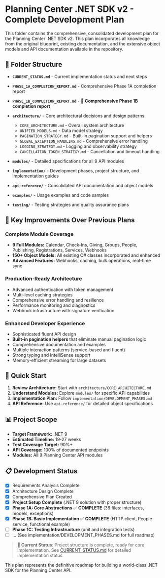 # Planning Center .NET SDK v2 - Complete Development Plan

This folder contains the comprehensive, consolidated development plan for the Planning Center .NET SDK v2. This plan incorporates all knowledge from the original blueprint, existing documentation, and the extensive object models and API documentation available in the repository.

## 📁 Folder Structure

- **`CURRENT_STATUS.md`** - Current implementation status and next steps
- **`PHASE_1A_COMPLETION_REPORT.md`** - Comprehensive Phase 1A completion report
- **`PHASE_1B_COMPLETION_REPORT.md`** - 🎉 **Comprehensive Phase 1B completion report**

- **`architecture/`** - Core architectural decisions and design patterns
  - `CORE_ARCHITECTURE.md` - Overall system architecture
  - `UNIFIED_MODELS.md` - Data model strategy
  - `PAGINATION_STRATEGY.md` - Built-in pagination support and helpers
  - `GLOBAL_EXCEPTION_HANDLING.md` - Comprehensive error handling
  - `LOGGING_STRATEGY.md` - Logging and observability strategy
  - `CANCELLATION_TOKEN_STRATEGY.md` - Cancellation and timeout handling
- **`modules/`** - Detailed specifications for all 9 API modules
- **`implementation/`** - Development phases, project structure, and implementation guides
- **`api-reference/`** - Consolidated API documentation and object models
- **`examples/`** - Usage examples and code samples
- **`testing/`** - Testing strategies and quality assurance plans

## 🎯 Key Improvements Over Previous Plans

### Complete Module Coverage
- **9 Full Modules:** Calendar, Check-Ins, Giving, Groups, People, Publishing, Registrations, Services, Webhooks
- **150+ Object Models:** All existing C# classes incorporated and enhanced
- **Advanced Features:** Webhooks, caching, bulk operations, real-time sync

### Production-Ready Architecture
- Advanced authentication with token management
- Multi-level caching strategies
- Comprehensive error handling and resilience
- Performance monitoring and diagnostics
- Webhook infrastructure with signature verification

### Enhanced Developer Experience
- Sophisticated fluent API design
- **Built-in pagination helpers** that eliminate manual pagination logic
- Comprehensive documentation and examples
- Multiple interaction patterns (service-based and fluent)
- Strong typing and IntelliSense support
- Memory-efficient streaming for large datasets

## 🚀 Quick Start

1. **Review Architecture:** Start with `architecture/CORE_ARCHITECTURE.md`
2. **Understand Modules:** Explore `modules/` for specific API capabilities
3. **Implementation Plan:** Follow `implementation/DEVELOPMENT_PHASES.md`
4. **API Reference:** Use `api-reference/` for detailed object specifications

## 📊 Project Scope

- **Target Framework:** .NET 9
- **Estimated Timeline:** 19-27 weeks
- **Test Coverage Target:** 90%+
- **API Coverage:** 100% of documented endpoints
- **Modules:** All 9 Planning Center API modules

## 📋 Development Status

- [x] Requirements Analysis Complete
- [x] Architecture Design Complete  
- [x] Comprehensive Plan Created
- [x] **Project Setup Complete** (.NET 9 solution with proper structure)
- [x] **Phase 1A: Core Abstractions** ✅ **COMPLETE** (36 files: interfaces, models, exceptions)
- [x] **Phase 1B: Basic Implementation** ✅ **COMPLETE** (HTTP client, People service, functional example)
- [ ] **Phase 1C: Testing Infrastructure** (unit and integration tests)
- [ ] ... (See implementation/DEVELOPMENT_PHASES.md for full roadmap)

> **📍 Current Status**: Project structure is complete, ready for core implementation. See [CURRENT_STATUS.md](CURRENT_STATUS.md) for detailed implementation status.

This plan represents the definitive roadmap for building a world-class .NET SDK for the Planning Center API.